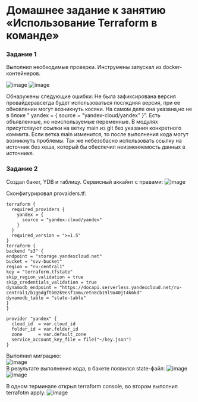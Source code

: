 # Домашнее задание к занятию «Использование Terraform в команде»
### Задание 1

Выполнил необходимые проверки. Инструмены запускал из docker-контейнеров.
  
![image](https://github.com/suntsovvv/ter-homeworks-05/assets/154943765/e5312167-d37b-49a1-ae01-dd1b50724405)
![image](https://github.com/suntsovvv/ter-homeworks-05/assets/154943765/e54646b9-5830-4398-a4fb-843208c230f9)

Обнаружены следующие ошибки:
Не была зафиксирована версия провайдеравсегда будет использоваться послкдняя версия, при ее обновлении могут возникнуть косяки. На самом деле она указана,но не в блоке " yandex = { source = "yandex-cloud/yandex" }".
Есть объявленные, но неиспользуемые переменные.
В модулях  присутствуют ссылки на ветку main из git без указания конкретного коммита. Если ветка main изменится, то после выполнения кода могут возникнуть проблемы. Так же небезобасно использовать ссылку на источник без хеша, который бы обеспечил неизменяемость данных в источнике.

### Задание 2   
Создал бакет, YDB и таблицу. Сервисный аккайнт с правами:
![image](https://github.com/suntsovvv/ter-homeworks-05/assets/154943765/81c2a655-e81b-498b-b15e-c9c2e7bc150b)    

Сконфигурировал provaiders.tf:   

```hcl
terraform {
  required_providers {
    yandex = {
      source = "yandex-cloud/yandex"
    }
  }
  required_version = ">=1.5"
}
terraform {
backend "s3" {
endpoint = "storage.yandexcloud.net"
bucket = "svv-bucket"
region = "ru-central1"
key = "terraform.tfstate"
skip_region_validation = true
skip_credentials_validation = true
dynamodb_endpoint = "https://docapi.serverless.yandexcloud.net/ru-central1/b1g6dgftb02k9esf1nmu/etn8cb19l9o40jt4k6kd"
dynamodb_table = "state-table"
}
}

provider "yandex" {
  cloud_id  = var.cloud_id
  folder_id = var.folder_id
  zone      = var.default_zone
  service_account_key_file = file("~/key.json")
}
```
Выполнил миграцию:   
![image](https://github.com/suntsovvv/ter-homeworks-05/assets/154943765/dc16f476-d62e-4009-8c64-466250d649a7)   
В результате выполнения кода, в бакете появился state-файл:
![image](https://github.com/suntsovvv/ter-homeworks-05/assets/154943765/bc815cdc-f3c4-4e5a-8b52-18b72343d8b0)  
![image](https://github.com/suntsovvv/ter-homeworks-05/assets/154943765/0701a32a-be1b-4b90-be17-c022e515117d)   

В одном терминале открыл terraform console, во втором выполнил terrafotm apply:
![image](https://github.com/suntsovvv/ter-homeworks-05/assets/154943765/81711abf-2443-4640-83d5-2667cfb83f89)



